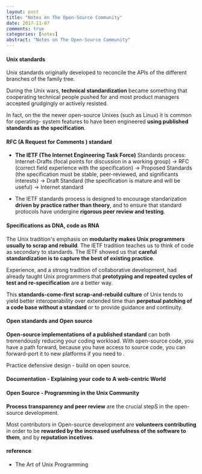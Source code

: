 ```yaml
---
layout: post
title: "Notes on The Open-Source Community"
date: 2017-11-07
comments: true
categories: [notes]
abstract: "Notes on The Open-Source Community"
---
```


#### Unix standards 

Unix standards originally developed to reconcile the APIs of the different branches of the family tree.  

During the Unix wars, **technical standardization** became something that cooperating technical people pushed for and most product managers accepted grudgingly or actively resisted.

In fact, on the the newer open-source Unixes (such as Linux) it is common for operating- system features to have been engineered **using published standards as the specification**.


#### RFC (A Request for Comments ) standard

* **The IETF (The Internet Engineering Task Force)** Standards process:
Internet-Drafts (focal points for discussion in a working group)
-> RFC (correct field experience with the specification) 
-> Proposed Standards (the specification must be stable, peer-reviewed, and significants interests) 
-> Draft Standard (the specification is mature and will be useful) 
-> Internet standard 


* The IETF standards process is designed to encourage standarization **driven by practice rather than theory**, and to ensure that standard protocols have undergine **rigorous peer review and testing**.

#### Specifications as DNA, code as RNA

The Unix tradition's emphasis on **modularity makes Unix programmers usually to scrap and rebuild**. The IETF tradition teaches us to think of code as secondary to standards.  The IETF showed us that **careful standardization is to capture the best of existing practice**.  

Experience, and a strong tradition of collaborative development, had already taught Unix programmers that **prototyping and repeated cycles of test and re-specification** are a better way.  

This **standards-come-first scrap-and-rebuild culture** of Unix tends to yield better interoperability over extended time than **perpetual patching of a code base without a standard** or to provide guidance and continuity.


#### Open standards and Open source

**Open-source implementations of a published standard** can both tremendously reducing your coding workload. With open-source code, you have a path forward, because you have access to source code, you can forward-port it to new platforms if you need to .

Practice defensive design - build on open source.


#### Documentation - Explaining your code to A web-centric World

#### Open Source - Programming in the Unix Community 

**Process transparency and peer review** are the crucial stepS in the open-source development.

Most contributors in Open-source development are **volunteers contributing** in order to be **rewarded by the increased usefulness of the software to them**, and by **reputation incetives**. 



#### reference
* The Art of Unix Programming 

